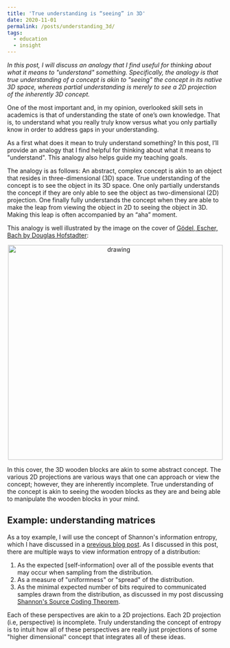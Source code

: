 ```yaml
---
title: 'True understanding is “seeing” in 3D'
date: 2020-11-01
permalink: /posts/understanding_3d/
tags:
  - education
  - insight
---
```

*In this post, I will discuss an analogy that I find useful for thinking about what it means to "understand" something. Specifically, the analogy is that true understanding of a concept is akin to "seeing" the concept in its native 3D space, whereas partial understanding is merely to see a 2D projection of the inherently 3D concept.*

One of the most important and, in my opinion, overlooked skill sets in academics is that of understanding the state of one’s own knowledge.  That is, to understand what you really truly know versus what you only partially know in order to address gaps in your understanding. 

As a first what does it mean to truly understand something?  In this post, I’ll provide an analogy that I find helpful for thinking about what it means to "understand". This analogy also helps guide my teaching goals.   

The analogy is as follows: An abstract, complex concept is akin to an object that resides in three-dimensional (3D) space.  True understanding of the concept is to see the object in its 3D space. One only partially understands the concept if they are only able to see the object as two-dimensional (2D) projection. One finally fully understands the concept when they are able to make the leap from viewing the object in 2D to seeing the object in 3D.  Making this leap is often accompanied by an “aha” moment.

This analogy is well illustrated by the image on the cover of [Gödel, Escher, Bach by Douglas Hofstadter](https://en.wikipedia.org/wiki/Gödel,_Escher,_Bach):

<center><img src="https://raw.githubusercontent.com/mbernste/mbernste.github.io/master/images/GodelEscherBachCover.png" alt="drawing" width="500"/></center>

In this cover, the 3D wooden blocks are akin to some abstract concept.  The various 2D projections are various ways that one can approach or view the concept; however, they are inherently incomplete.  True understanding of the concept is akin to seeing the wooden blocks as they are and being able to manipulate the wooden blocks in your mind.

Example: understanding matrices
-------------

As a toy example, I will use the concept of Shannon's information entropy, which I have discussed in a [previous blog post](https://mbernste.github.io/posts/entropy/).  As I discussed in this post, there are multiple ways to view information entropy of a distribution:
1. As the expected [self-information] over all of the possible events that may occur when sampling from the distribution.
2. As a measure of "uniformness" or "spread" of the distribution.
3. As the minimal expected number of bits required to communicated samples drawn from the distribution, as discussed in my post discussing [Shannon's Source Coding Theorem](https://mbernste.github.io/posts/sourcecoding/).

Each of these perspectives are akin to a 2D projections.  Each 2D projection (i.e, perspective) is incomplete.  Truly understanding the concept of entropy is to intuit how all of these perspectives are really just projections of some "higher dimensional" concept that integrates all of these ideas. 






